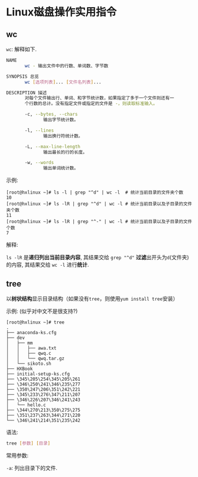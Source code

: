 # Linux磁盘操作实用指令
## wc

`wc`: 解释如下.
```Bash
NAME
       wc - 输出文件中的行数、单词数、字节数

SYNOPSIS 总览
       wc [选项列表]... [文件名列表]...

DESCRIPTION 描述
       对每个文件输出行、单词、和字节统计数，如果指定了多于一个文件则还有一
       个行数的总计。没有指定文件或指定的文件是 -，则读取标准输入。

       -c, --bytes, --chars
              输出字节统计数。

       -l, --lines
              输出换行符统计数。

       -L, --max-line-length
              输出最长的行的长度。

       -w, --words
              输出单词统计数。
```

示例:
```Shell
[root@hxlinux ~]# ls -l | grep "^d" | wc -l  # 统计当前目录的文件夹个数
10
[root@hxlinux ~]# ls -lR | grep "^d" | wc -l # 统计当前目录以及子目录的文件夹个数
11
[root@hxlinux ~]# ls -lR | grep "^-" | wc -l # 统计当前目录以及子目录的文件个数
7
```

解释:

`ls -lR` 是**递归列出当前目录内容**, 其结果交给 `grep "^d"` **过滤**出开头为`d`(文件夹) 的内容, 其结果交给 `wc -l` 进行**统计**.

## tree

以**树状结构**显示目录结构（如果没有`tree`，则使用` yum install tree `安装）

示例: (似乎对中文不是很支持?)
```Shell
[root@hxlinux ~]# tree
.
├── anaconda-ks.cfg
├── dev
│   ├── mm
│   │   ├── awa.txt
│   │   ├── qwq.c
│   │   └── qwq.tar.gz
│   └── sikoto.sh
├── HXBook
├── initial-setup-ks.cfg
├── \345\205\254\345\205\261
├── \346\250\241\346\235\277
├── \350\247\206\351\242\221
├── \345\233\276\347\211\207
├── \346\226\207\346\241\243
│   └── hello.c
├── \344\270\213\350\275\275
├── \351\237\263\344\271\220
└── \346\241\214\351\235\242
```

语法:
```Bash
tree [参数] [目录]
```

常用参数:

`-a`: 列出目录下的文件.